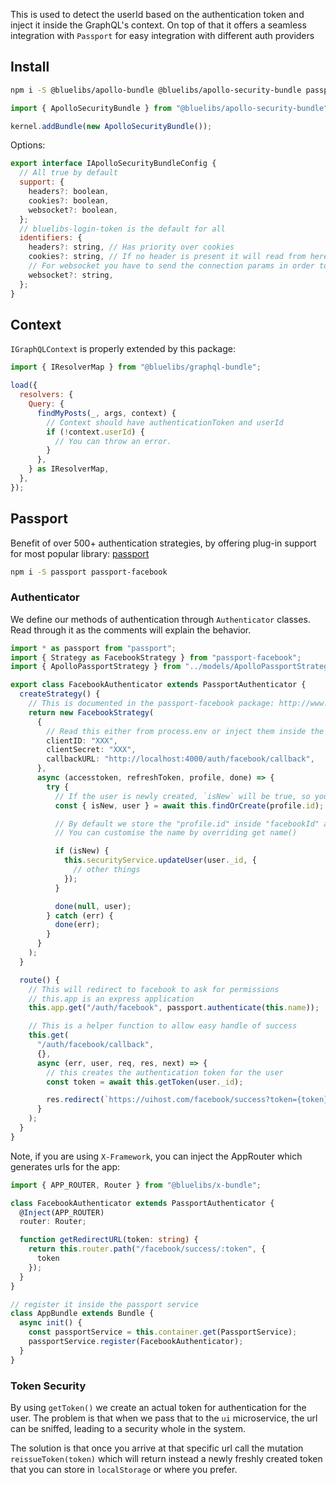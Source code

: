 This is used to detect the userId based on the authentication token and inject it inside the GraphQL's context. On top of that it offers a seamless integration with `Passport` for easy integration with different auth providers

## Install

```bash
npm i -S @bluelibs/apollo-bundle @bluelibs/apollo-security-bundle passport
```

```typescript
import { ApolloSecurityBundle } from "@bluelibs/apollo-security-bundle";

kernel.addBundle(new ApolloSecurityBundle());
```

Options:

```js
export interface IApolloSecurityBundleConfig {
  // All true by default
  support: {
    headers?: boolean,
    cookies?: boolean,
    websocket?: boolean,
  };
  // bluelibs-login-token is the default for all
  identifiers: {
    headers?: string, // Has priority over cookies
    cookies?: string, // If no header is present it will read from here
    // For websocket you have to send the connection params in order to work
    websocket?: string,
  };
}
```

## Context

`IGraphQLContext` is properly extended by this package:

```js
import { IResolverMap } from "@bluelibs/graphql-bundle";

load({
  resolvers: {
    Query: {
      findMyPosts(_, args, context) {
        // Context should have authenticationToken and userId
        if (!context.userId) {
          // You can throw an error.
        }
      },
    } as IResolverMap,
  },
});
```

## Passport

Benefit of over 500+ authentication strategies, by offering plug-in support for most popular library: [passport](http://www.passportjs.org/)

```bash
npm i -S passport passport-facebook
```

### Authenticator

We define our methods of authentication through `Authenticator` classes. Read through it as the comments will explain the behavior.

```ts title="services/authenticators/FacebookAuthenticator.ts"
import * as passport from "passport";
import { Strategy as FacebookStrategy } from "passport-facebook";
import { ApolloPassportStrategy } from "../models/ApolloPassportStrategy";

export class FacebookAuthenticator extends PassportAuthenticator {
  createStrategy() {
    // This is documented in the passport-facebook package: http://www.passportjs.org/docs/facebook/
    return new FacebookStrategy(
      {
        // Read this either from process.env or inject them inside the classes
        clientID: "XXX",
        clientSecret: "XXX",
        callbackURL: "http://localhost:4000/auth/facebook/callback",
      },
      async (accesstoken, refreshToken, profile, done) => {
        try {
          // If the user is newly created, `isNew` will be true, so you can adapt the profile
          const { isNew, user } = await this.findOrCreate(profile.id);

          // By default we store the "profile.id" inside "facebookId" at user level which is derived from strategy name
          // You can customise the name by overriding get name()

          if (isNew) {
            this.securityService.updateUser(user._id, {
              // other things
            });
          }

          done(null, user);
        } catch (err) {
          done(err);
        }
      }
    );
  }

  route() {
    // This will redirect to facebook to ask for permissions
    // this.app is an express application
    this.app.get("/auth/facebook", passport.authenticate(this.name));

    // This is a helper function to allow easy handle of success
    this.get(
      "/auth/facebook/callback",
      {},
      async (err, user, req, res, next) => {
        // this creates the authentication token for the user
        const token = await this.getToken(user._id);

        res.redirect(`https://uihost.com/facebook/success?token={token}`);
      }
    );
  }
}
```

Note, if you are using `X-Framework`, you can inject the AppRouter which generates urls for the app:

```ts
import { APP_ROUTER, Router } from "@bluelibs/x-bundle";

class FacebookAuthenticator extends PassportAuthenticator {
  @Inject(APP_ROUTER)
  router: Router;

  function getRedirectURL(token: string) {
    return this.router.path("/facebook/success/:token", {
      token
    });
  }
}
```

```ts
// register it inside the passport service
class AppBundle extends Bundle {
  async init() {
    const passportService = this.container.get(PassportService);
    passportService.register(FacebookAuthenticator);
  }
}
```

### Token Security

By using `getToken()` we create an actual token for authentication for the user. The problem is that when we pass that to the `ui` microservice, the url can be sniffed, leading to a security whole in the system.

The solution is that once you arrive at that specific url call the mutation `reissueToken(token)` which will return instead a newly freshly created token that you can store in `localStorage` or where you prefer.
